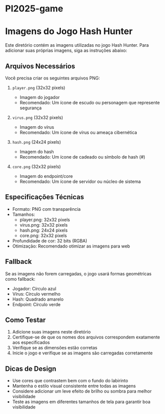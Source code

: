 # PI2025-game

# Imagens do Jogo Hash Hunter

Este diretório contém as imagens utilizadas no jogo Hash Hunter. Para adicionar suas próprias imagens, siga as instruções abaixo:

## Arquivos Necessários

Você precisa criar os seguintes arquivos PNG:

1. `player.png` (32x32 pixels)
   - Imagem do jogador
   - Recomendado: Um ícone de escudo ou personagem que represente segurança

2. `virus.png` (32x32 pixels)
   - Imagem do vírus
   - Recomendado: Um ícone de vírus ou ameaça cibernética

3. `hash.png` (24x24 pixels)
   - Imagem do hash
   - Recomendado: Um ícone de cadeado ou símbolo de hash (#)

4. `core.png` (32x32 pixels)
   - Imagem do endpoint/core
   - Recomendado: Um ícone de servidor ou núcleo de sistema

## Especificações Técnicas

- Formato: PNG com transparência
- Tamanhos:
  - player.png: 32x32 pixels
  - virus.png: 32x32 pixels
  - hash.png: 24x24 pixels
  - core.png: 32x32 pixels
- Profundidade de cor: 32 bits (RGBA)
- Otimização: Recomendado otimizar as imagens para web

## Fallback

Se as imagens não forem carregadas, o jogo usará formas geométricas como fallback:
- Jogador: Círculo azul
- Vírus: Círculo vermelho
- Hash: Quadrado amarelo
- Endpoint: Círculo verde

## Como Testar

1. Adicione suas imagens neste diretório
2. Certifique-se de que os nomes dos arquivos correspondem exatamente aos especificados
3. Verifique se as dimensões estão corretas
4. Inicie o jogo e verifique se as imagens são carregadas corretamente

## Dicas de Design

- Use cores que contrastem bem com o fundo do labirinto
- Mantenha o estilo visual consistente entre todas as imagens
- Considere adicionar um leve efeito de brilho ou sombra para melhor visibilidade
- Teste as imagens em diferentes tamanhos de tela para garantir boa visibilidade
